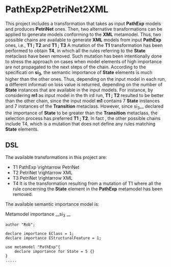 # PathExp2PetriNet2XML

This project includes a transformation that takes as input __PathExp__ models and produces __PetriNet__ ones. Then, two alternative transformations can be applied to generate    models conforming to the __XML__ metamodel. Thus, two possible chains are available to generate __XML__ models from input __PathExp__ ones, i.e., __T1 ; T2__ and __T1 ; T3__     A mutation of the __T1__ transformation has been performed to obtain __T4__, in which all the rules referring to the __State__ metaclass have been removed. Such mutation has     been intentionally done to stress the approach on cases when model elements of high importance are not propagated to the next steps of the chain. According to the specificati    on __si<sub>3</sub>__, the semantic importance of __State__ elements is much higher than the other ones. Thus, depending on the input model in each run, a different informati    on loss value is returned, depending on the number of __State__ instances that are available in the input models. For instance, by considering __m1__ as input model in the th    ird run, __T1 ; T2__ resulted to be better than the other chain, since the input model __m1__ contains 7 __State__ instances and 7 instances of the __Transition__ metaclass.     However, since si<sub>3</sub>__ declared the importance of __State__ to be greater than the __Transition__ metaclass, the selection process has preferred __T1 ; T2__. In fact    , the other possible chains include T4, which is a mutation that does not define any rules matching __State__ elements.

## DSL

The available transformations in this project are:

 - T1  PathExp \rightarrow PetriNet
 - T2  PetriNet \rightarrow XML 
 - T3  PetriNet \rightarrow XML 
 - T4  It is the transformation resulting from a mutation of T1 where all the rule concerning the __State__ element in the __PathExp__ metamodel has been removed.

The available semantic importance model is: 

Metamodel importance __si<sub>3</sub> __

```
author "Rob";

declare importance EClass = 1;
declare importance EStructuralFeature = 1;

use metamodel "PathExp"{
    declare importance for State = 5 {}
}
.....
```

